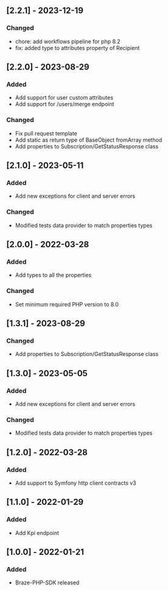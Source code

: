 ## [2.2.1] - 2023-12-19

### Changed
- chore: add workflows pipeline for php 8.2 
- fix: added type to attributes property of Recipient


## [2.2.0] - 2023-08-29 

### Added
- Add support for user custom attributes
- Add support for /users/merge endpoint

### Changed
- Fix pull request template
- Add static as return type of BaseObject fromArray method
- Add properties to Subscription/GetStatusResponse class

## [2.1.0] - 2023-05-11 

### Added
- Add new exceptions for client and server errors

### Changed
- Modified tests data provider to match properties types

## [2.0.0] - 2022-03-28
### Added
- Add types to all the properties

### Changed
- Set minimum required PHP version to 8.0

## [1.3.1] - 2023-08-29
### Changed
- Add properties to Subscription/GetStatusResponse class

## [1.3.0] - 2023-05-05
### Added
- Add new exceptions for client and server errors

### Changed
- Modified tests data provider to match properties types

## [1.2.0] - 2022-03-28
### Added
- Add support to Symfony http client contracts v3

## [1.1.0] - 2022-01-29
### Added
- Add Kpi endpoint

## [1.0.0] - 2022-01-21
### Added
- Braze-PHP-SDK released
